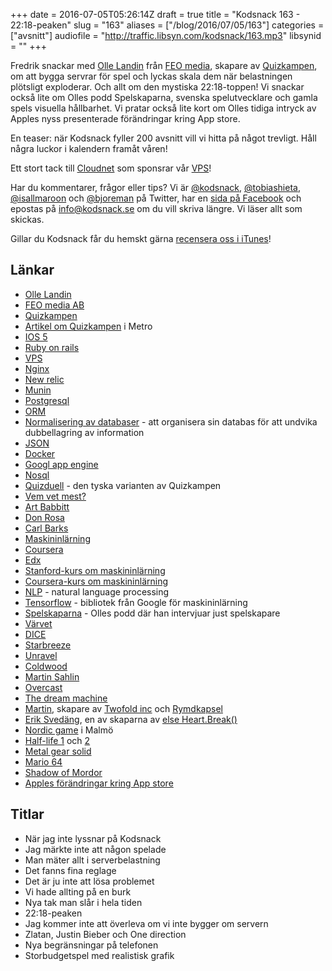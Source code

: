 +++
date = 2016-07-05T05:26:14Z
draft = true
title = "Kodsnack 163 - 22:18-peaken"
slug = "163"
aliases = ["/blog/2016/07/05/163"]
categories = ["avsnitt"]
audiofile = "http://traffic.libsyn.com/kodsnack/163.mp3"
libsynid = ""
+++

Fredrik snackar med [Olle Landin](https://www.linkedin.com/in/olle-landin-89970142) från [FEO media](http://www.feomedia.com/), skapare av [Quizkampen](http://www.quizkampen.se/), om att bygga servrar för spel och lyckas skala dem när belastningen plötsligt exploderar. Och allt om den mystiska 22:18-toppen! Vi snackar också lite om Olles podd Spelskaparna, svenska spelutvecklare och gamla spels visuella hållbarhet. Vi pratar också lite kort om Olles tidiga intryck av Apples nyss presenterade förändringar kring App store.

En teaser: när Kodsnack fyller 200 avsnitt vill vi hitta på något trevligt. Håll några luckor i kalendern framåt våren!

Ett stort tack till [Cloudnet](http://www.cloudnet.se) som sponsrar vår [VPS](http://en.wikipedia.org/wiki/Virtual_private_server)!

Har du kommentarer, frågor eller tips? Vi är [@kodsnack](https://www.twitter.com/kodsnack), [@tobiashieta](https://www.twitter.com/tobiashieta), [@isallmaroon](https://www.twitter.com/isallmaroon) och [@bjoreman](https://www.twitter.com/bjoreman) på Twitter, har en [sida på Facebook](https://www.facebook.com/kodsnack) och epostas på [info@kodsnack.se](mailto:info@kodsnack.se) om du vill skriva längre. Vi läser allt som skickas.

Gillar du Kodsnack får du hemskt gärna [recensera oss i iTunes](http://itunes.apple.com/se/podcast/kodsnack/id561631498?l=en)!

## Länkar ##
* [Olle Landin](https://www.linkedin.com/in/olle-landin-89970142)
* [FEO media AB](http://www.feomedia.com/)
* [Quizkampen](http://www.quizkampen.se/)
* [Artikel om Quizkampen](http://www.metro.se/nyheter/broderna-bakom-nya-succeeappen/EVHlkA!IVpFwrMm17bkE/) i Metro
* [IOS 5](https://en.wikipedia.org/wiki/IOS_5)
* [Ruby on rails](https://en.wikipedia.org/wiki/Ruby_on_Rails)
* [VPS](https://en.wikipedia.org/wiki/Virtual_private_server)
* [Nginx](https://en.wikipedia.org/wiki/Nginx)
* [New relic](https://newrelic.com/)
* [Munin](http://munin-monitoring.org/)
* [Postgresql](https://www.postgresql.org/)
* [ORM](https://en.wikipedia.org/wiki/Object-relational_mapping)
* [Normalisering av databaser](https://en.wikipedia.org/wiki/Database_normalization) - att organisera sin databas för att undvika dubbellagring av information
* [JSON](https://en.wikipedia.org/wiki/JSON)
* [Docker](https://en.wikipedia.org/wiki/Docker_%28software%29)
* [Googl app engine](https://en.wikipedia.org/wiki/Google_App_Engine)
* [Nosql](https://en.wikipedia.org/wiki/NoSQL)
* [Quizduell](http://www.quizduell-game.de/) - den tyska varianten av Quizkampen
* [Vem vet mest?](https://sv.wikipedia.org/wiki/Vem_vet_mest%3F)
* [Art Babbitt](https://en.wikipedia.org/wiki/Art_Babbitt)
* [Don Rosa](https://en.wikipedia.org/wiki/Don_Rosa)
* [Carl Barks](https://en.wikipedia.org/wiki/Carl_Barks)
* [Maskininlärning](https://en.wikipedia.org/wiki/Machine_learning)
* [Coursera](https://www.coursera.org/)
* [Edx](https://www.edx.org/)
* [Stanford-kurs om maskininlärning](http://cs224d.stanford.edu/syllabus.html)
* [Coursera-kurs om maskininlärning](https://www.coursera.org/learn/machine-learning)
* [NLP](https://en.wikipedia.org/wiki/Natural_language_processing) - natural language processing
* [Tensorflow](https://en.wikipedia.org/wiki/TensorFlow) - bibliotek från Google för maskininlärning
* [Spelskaparna](http://spelskaparna.com/) - Olles podd där han intervjuar just spelskapare
* [Värvet](http://xn--vrvet-gra.se/)
* [DICE](https://en.wikipedia.org/wiki/EA_DICE)
* [Starbreeze](https://en.wikipedia.org/wiki/Starbreeze_Studios)
* [Unravel](https://en.wikipedia.org/wiki/Unravel_%28video_game%29)
* [Coldwood](https://sv.wikipedia.org/wiki/Coldwood_Interactive)
* [Martin Sahlin](https://twitter.com/monkeybeach)
* [Overcast](https://overcast.fm/)
* [The dream machine](http://www.thedreammachine.se/)
* [Martin](https://twitter.com/grapefrukt/), skapare av [Twofold inc](http://twofoldinc.com/) och [Rymdkapsel](http://rymdkapsel.com/)
* [Erik Svedäng](http://eriksvedang.com/), en av skaparna av [else Heart.Break()](http://elseheartbreak.com/)
* [Nordic game](http://nordicgame.com/nordic-game-2017-dates-set/) i Malmö
* [Half-life 1](https://en.wikipedia.org/wiki/Half-life) och [2](https://en.wikipedia.org/wiki/Half-Life_2)
* [Metal gear solid](https://en.wikipedia.org/wiki/Metal_Gear_Solid)
* [Mario 64](https://en.wikipedia.org/wiki/Super_Mario_64)
* [Shadow of Mordor](https://en.wikipedia.org/wiki/Middle-earth:_Shadow_of_Mordor)
* [Apples förändringar kring App store](https://daringfireball.net/2016/06/the_new_app_store)

## Titlar ##
* När jag inte lyssnar på Kodsnack 
* Jag märkte inte att någon spelade
* Man mäter allt i serverbelastning
* Det fanns fina reglage
* Det är ju inte att lösa problemet
* Vi hade allting på en burk
* Nya tak man slår i hela tiden
* 22:18-peaken
* Jag kommer inte att överleva om vi inte bygger om servern
* Zlatan, Justin Bieber och One direction
* Nya begränsningar på telefonen
* Storbudgetspel med realistisk grafik